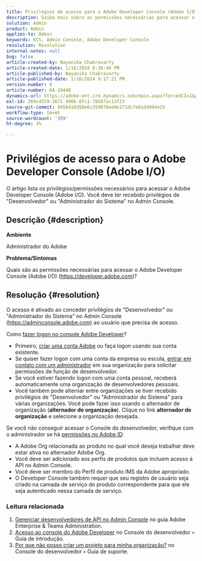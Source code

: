 ```yaml
---
title: Privilégios de acesso para o Adobe Developer Console (Adobe I/O)
description: Saiba mais sobre as permissões necessárias para acessar o Developer Console. Verifique os privilégios de Desenvolvedor e Administrador do Sistema.
solution: Admin
product: Admin
applies-to: Admin
keywords: KCS, Admin Console, Adobe Developer Console
resolution: Resolution
internal-notes: null
bug: false
article-created-by: Nayanika Chakravarty
article-created-date: 1/16/2024 8:36:44 PM
article-published-by: Nayanika Chakravarty
article-published-date: 1/16/2024 9:17:21 PM
version-number: 8
article-number: KA-19448
dynamics-url: https://adobe-ent.crm.dynamics.com/main.aspx?forceUCI=1&pagetype=entityrecord&etn=knowledgearticle&id=564687f0-aeb4-ee11-a569-6045bd0063aa
exl-id: 269c4559-1671-4906-8fc1-78587ac13f23
source-git-commit: 845b416d58e6c359076edde171dc7e6a3d494e25
workflow-type: tm+mt
source-wordcount: '359'
ht-degree: 3%

---
```


# Privilégios de acesso para o Adobe Developer Console (Adobe I/O)


O artigo lista os privilégios/permissões necessários para acessar o Adobe Developer Console (Adobe I/O). Você deve ter recebido privilégios de &quot;Desenvolvedor&quot; ou &quot;Administrador do Sistema&quot; no Admin Console.

## Descrição {#description}


<b>Ambiente</b>

Administrador do Adobe

<b>Problema/Sintomas</b>

Quais são as permissões necessárias para acessar o Adobe Developer Console (Adobe I/O) (https://developer.adobe.com)?


## Resolução {#resolution}


O acesso é ativado ao conceder privilégios de &quot;Desenvolvedor&quot; ou &quot;Administrador do Sistema&quot; no Admin Console (https://adminconsole.adobe.com) ao usuário que precisa de acesso.

Como [fazer logon no console Adobe Developer](https://developer.adobe.com/developer-console/docs/guides/getting-started/)?

- Primeiro, [criar uma conta Adobe](https://developer.adobe.com/console) ou faça logon usando sua conta existente.
- Se quiser fazer logon com uma conta da empresa ou escola, [entrar em contato com um administrador](https://helpx.adobe.com/enterprise/kb/contact-administrator.html) em sua organização para solicitar permissões de função de desenvolvedor.
- Se você estiver fazendo logon com uma conta pessoal, receberá automaticamente uma organização de desenvolvedores pessoais.
- Você também pode alternar entre organizações se tiver recebido privilégios de &quot;Desenvolvedor&quot; ou &quot;Administrador do Sistema&quot; para várias organizações. Você pode fazer isso usando o alternador de organização (<b>alternador de organização</b>). Clique no link <b>alternador de organização</b> e selecione a organização desejada.


Se você não conseguir acessar o Console do desenvolvedor, verifique com o administrador se há [permissões no Adobe ID](https://experienceleague.adobe.com/docs/experience-manager-learn/cloud-service/debugging/debugging-aem-as-a-cloud-service/developer-console.html?lang=en#developer-console-access):

- A Adobe Org relacionada ao produto no qual você deseja trabalhar deve estar ativa no alternador Adobe Org.
- Você deve ser adicionado aos perfis de produtos que incluem acesso à API no Admin Console.
- Você deve ser membro do Perfil de produto IMS da Adobe apropriado.
- O Developer Console também requer que seu registro de usuário seja criado na camada de serviço do produto correspondente para que ele seja autenticado nessa camada de serviço.


### Leitura relacionada

1. [Gerenciar desenvolvedores de API no Admin Console](https://helpx.adobe.com/br/enterprise/using/manage-developers.html) no guia Adobe Enterprise &amp; Teams Administration.
2. [Acesso ao console do Adobe Developer](https://developer.adobe.com/developer-console/docs/guides/getting-started/) no Console do desenvolvedor `>`  Guia de introdução.
3. [Por que não posso criar um projeto para minha organização?](https://developer.adobe.com/developer-console/docs/support/faq/#why-cant-i-create-a-project-for-my-organization) no Console do desenvolvedor `>`  Guia de suporte.
